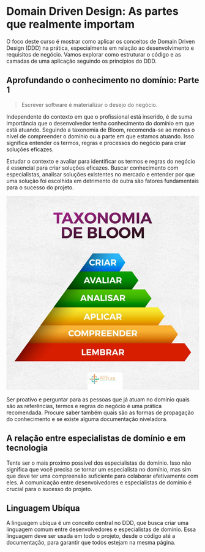 # Domain Driven Design: As partes que realmente importam

O foco deste curso é mostrar como aplicar os conceitos de Domain Driven Design (DDD) na prática, especialmente em relação ao desenvolvimento e requisitos de negócio. Vamos explorar como estruturar o código e as camadas de uma aplicação seguindo os princípios do DDD.

## Aprofundando o conhecimento no domínio: Parte 1

> Escrever software é materializar o desejo do negócio.

Independente do contexto em que o profissional está inserido, é de suma importância que o desenvolvedor tenha conhecimento do domínio em que está atuando. Seguindo a taxonomia de Bloom, recomenda-se ao menos o nível de compreender o domínio ou a parte em que estamos atuando. Isso significa entender os termos, regras e processos do negócio para criar soluções eficazes.

Estudar o contexto e avaliar para identificar os termos e regras do negócio é essencial para criar soluções eficazes. Buscar conhecimento com especialistas, analisar soluções existentes no mercado e entender por que uma solução foi escolhida em detrimento de outra são fatores fundamentais para o sucesso do projeto.

![alt text](image.png)

Ser proativo e perguntar para as pessoas que já atuam no domínio quais são as referências, termos e regras do negócio é uma prática recomendada. Procure saber também quais são as formas de propagação do conhecimento e se existe alguma documentação niveladora.

## A relação entre especialistas de domínio e em tecnologia

Tente ser o mais proximo possível dos especialistas de domínio. Isso não significa que você precisa se tornar um especialista no domínio, mas sim que deve ter uma compreensão suficiente para colaborar efetivamente com eles. A comunicação entre desenvolvedores e especialistas de domínio é crucial para o sucesso do projeto.


## Linguagem Ubíqua

A linguagem ubíqua é um conceito central no DDD, que busca criar uma linguagem comum entre desenvolvedores e especialistas de domínio. Essa linguagem deve ser usada em todo o projeto, desde o código até a documentação, para garantir que todos estejam na mesma página.

